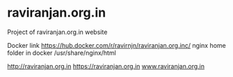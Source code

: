 # raviranjan.org.in
Project of raviranjan.org.in website 

Docker link https://hub.docker.com/r/ravirnjn/raviranjan.org.inc/
nginx home folder in docker /usr/share/nginx/html

http://raviranjan.org.in
https://raviranjan.org.in
www.raviranjan.org.in
